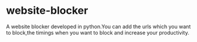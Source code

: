 # website-blocker
A website blocker developed in python.You can add the urls which you want to block,the timings when you want to block and increase your productivity.
